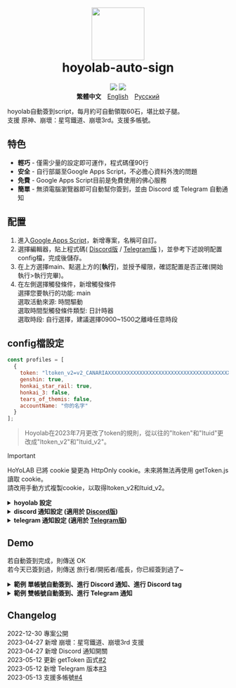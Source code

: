 <h1 style="text-align: center;">
    <img width="120" height="120" src="pic/logo.svg" alt=""><br>
    hoyolab-auto-sign
</h1>

<p style="text-align: center;">
    <img src="https://img.shields.io/github/license/canaria3406/hoyolab-auto-sign?style=flat-square">
    <img src="https://img.shields.io/github/stars/canaria3406/hoyolab-auto-sign?style=flat-square">
    <br><b>繁體中文</b>　<a href="/README.md">English</a>　<a href="/README_ru-ru.md">Русский</a>
</p>

hoyolab自動簽到script，每月約可自動領取60石，堪比蚊子腿。  
支援 原神、崩壞：星穹鐵道、崩壞3rd。支援多帳號。

## 特色
* **輕巧** - 僅需少量的設定即可運作，程式碼僅90行
* **安全** - 自行部屬至Google Apps Script，不必擔心資料外洩的問題
* **免費** - Google Apps Script目前是免費使用的佛心服務
* **簡單** - 無須電腦瀏覽器即可自動幫你簽到，並由 Discord 或 Telegram 自動通知

## 配置
1. 進入[Google Apps Script](https://script.google.com/home/start)，新增專案，名稱可自訂。
2. 選擇編輯器，貼上程式碼( [Discord版](https://github.com/canaria3406/hoyolab-auto-sign/blob/main/src/main-discord_zh-tw.gs) / [Telegram版](https://github.com/canaria3406/hoyolab-auto-sign/blob/main/src/main-telegram_zh-tw.gs) )，並參考下述說明配置config檔，完成後儲存。
3. 在上方選擇main、點選上方的[**執行**]，並授予權限，確認配置是否正確(開始執行>執行完畢)。
4. 在左側選擇觸發條件，新增觸發條件  
   選擇您要執行的功能: main  
   選取活動來源: 時間驅動  
   選取時間型觸發條件類型: 日計時器  
   選取時段: 自行選擇，建議選擇0900~1500之離峰任意時段

## config檔設定

```javascript
const profiles = [
  {
    token: "ltoken_v2=v2_CANARIAXXXXXXXXXXXXXXXXXXXXXXXXXXXXXXXXXXXXXXXXXXXXXXXXXXXXXXXXXXXXXXXXXXXXXXXXXXXXXXXXXXXXX3406; ltuid_v2=26XXXXX20;", 
    genshin: true,
    honkai_star_rail: true,
    honkai_3: false,
    tears_of_themis: false,
    accountName: "你的名字"
  }
];
```

> Hoyolab在2023年7月更改了token的規則，從以往的"ltoken"和"ltuid"更改成"ltoken_v2"和"ltuid_v2"。  

> [!IMPORTANT]
> HoYoLAB 已將 cookie 變更為 HttpOnly cookie。未來將無法再使用 getToken.js 讀取 cookie。  
> 請改用手動方式複製cookie，以取得ltoken_v2和ltuid_v2。  

<details>
<summary><b>hoyolab 設定</b></summary>

1. **token** - 請填入hoyolab簽到頁面的token

   進入[hoyolab簽到頁面](https://www.hoyolab.com/circles)後，按F12進入console，  
   ~~貼上以下程式碼後執行即可取得token，請注意token包含分號;，須一併複製並貼入"括號內"~~

   > HoYoLAB 已將 cookie 變更為 HttpOnly cookie。未來將無法再使用 getToken.js 讀取 cookie。  
   > 請改用手動方式複製cookie，以取得ltoken_v2和ltuid_v2。  

2. **genshin**

   是否要進行 **原神** 的自動簽到。若要進行自動簽到則為true，若不要請填入false。  
   若您沒有遊玩**原神**，或帳號未綁定uid，請填寫false。

3. **honkai_star_rail**

   是否要進行 **崩壞：星穹鐵道** 的自動簽到。若要進行自動簽到則為true，若不要請填入false。  
   若您沒有遊玩**崩壞：星穹鐵道**，或帳號未綁定uid，請填寫false。

4. **honkai_3**

   是否要進行 **崩壞3rd** 的自動簽到。若要進行自動簽到則為true，若不要請填入false。  
   若您沒有遊玩**崩壞3rd**，或帳號未綁定uid，請填寫false。

5. **accountName** - 請輸入你的暱稱

   請輸入你的Hoyolab暱稱或遊戲內暱稱，供通知使用。

</details>

<details>
<summary><b>discord 通知設定 (適用於 <a href="https://github.com/canaria3406/hoyolab-auto-sign/blob/main/src/main-discord_zh-tw.gs">Discord版</a>)</b></summary>

```javascript
const discord_notify = true
const myDiscordID = "20000080000000040"
const discordWebhook = "https://discord.com/api/webhooks/1050000000000000060/6aXXXXXXXXXXXXXXXXXXXXXXXXXXXXXXXXXXXXXXXXXXXXXXXXXXXXXXXXXXXXXXXXnB"
```

1. **discord_notify**

   是否要進行Discord的自動簽到通知。  
   若要進行自動簽到通知則為true，若不要請填入false。

2. **myDiscordID** - 請填入自己的 Discord ID

   如果希望在執行失敗時被tag，請填入自己的 Discord ID。  
   你的 Discord ID 看起來會像`23456789012345678`，複製ID並填入"括號內"即可。  
   Discord ID 取得方法可參考[此篇文章](https://www.tech-girlz.com/2022/02/discord-user-id-user-link.html)。  
   若您不希望被tag，請讓"括號內"保持空白。
   
3. **discordWebhook** - 請填入發送通知的伺服器頻道之 Discord Webhook

   Discord Webhook 建立方式可參考[此篇文章](https://help.tumblr.com/hc/zh-hk/articles/4421081082775-Discord-Webhook)。  
   當你建立 Discord Webhook 後，您會取得 Discord Webhook 網址，看起來會像`https://discord.com/api/webhooks/1234567890987654321/PekopekoPekopekoPekopeko06f810494a4dbf07b726924a5f60659f09edcaa1`。  
   複製 Webhook 網址 並填入"括號內"即可。

</details>

<details>
<summary><b>telegram 通知設定 (適用於 <a href="https://github.com/canaria3406/hoyolab-auto-sign/blob/main/src/main-telegram_zh-tw.gs">Telegram版</a>)</b></summary>

```javascript
const telegram_notify = true
const myTelegramID = "1XXXXXXX0"
const telegramBotToken = "6XXXXXXXXX:AAAAAAAAAAXXXXXXXXXX8888888888Peko"
```

1. **telegram_notify**

   是否要進行Telegram的自動簽到通知。若要進行自動簽到通知則為true，若不要請填入false。

2. **myTelegramID** - 請填入您的 Telegram ID.

   向 [@IDBot](https://t.me/myidbot) 傳送 `/getid` 指令以取得您的 Telegram ID，  
   你的 Telegram ID 看起來會像`123456780`，複製並填入"括號內"即可。

3. **telegramBotToken** - 請填入您的 Telegram Bot Token.

   向 [@BotFather](https://t.me/botfather) 傳送 `/newbot` 指令以建立新的 Telegram Bot。  
   當你建立 Telegram Bot 後，您會取得 Telegram Bot Token，看起來會像`110201543:AAHdqTcvCH1vGWJxfSeofSAs0K5PALDsaw`。  
   複製Token並填入"括號內"即可。  
   你可以參考[此篇文章](https://core.telegram.org/bots/features#botfather)以獲得更詳細的說明。

</details>

## Demo
若自動簽到完成，則傳送 OK  
若今天已簽到過，則傳送 旅行者/開拓者/艦長，你已經簽到過了~  

<details>
<summary><b>範例 單帳號自動簽到、進行 Discord 通知、進行 Discord tag</b></summary>
進行原神及星穹鐵道自動簽到、進行 Discord 通知、進行 Discord tag

```javascript
const profiles = [
  {
    token: "account_mid_v2=123xyzabcd_hi; account_id_v2=26XXXXX20; ltoken_v2=v2_CANARIAXXXXXXXXXXXXXXXXXXXXXXXXXXXXXXXXXXXXXXXXXXXXXXXXXXXXXXXXXXXXXXXXXXXXXXXXXXXXXXXXXXXXX3406; ltmid_v2=123xyzabcd_hi; ltuid_v2=26XXXXX20;",
    genshin: true,
    honkai_star_rail: true,
    honkai_3: false,
    tears_of_themis: false,
    accountName: "胡桃"
  }
];

const discord_notify = true
const myDiscordID = "240000800000300040"
const discordWebhook = "https://discord.com/api/webhooks/10xxxxxxxxxxxxxxx60/6aXXXXXXXXXXXXXXXXXXXXXXXXXXXXXXXXXXXXXXXXXXXXXXXXXXXXXXXXXXXXXXXXnB"
```
![image](https://github.com/canaria3406/hoyolab-auto-sign/blob/main/pic/Z02.png)

</details>

<details>
<summary><b>範例 雙帳號自動簽到、進行 Telegram 通知</b></summary>
以帳號A進行原神自動簽到、以帳號B進行崩壞3自動簽到、進行 Telegram 通知

```javascript
const profiles = [
  {
    token: "account_mid_v2=123xyzabcd_hi; account_id_v2=26XXXXX20; ltoken_v2=v2_CANARIAXXXXXXXXXXXXXXXXXXXXXXXXXXXXXXXXXXXXXXXXXXXXXXXXXXXXXXXXXXXXXXXXXXXXXXXXXXXXXXXXXXXXX3406; ltmid_v2=123xyzabcd_hi; ltuid_v2=26XXXXX20;", 
    genshin: true,
    honkai_star_rail: false,
    honkai_3: false,
    tears_of_themis: false,
    accountName: "帳號A"
  },
  {
    token: "account_mid_v2=456qwertyu_hi; account_id_v2=28XXXXX42; ltoken_v2=v2_GENSHINXXXXXXXXXXXXXXXXXXXXXXXXXXXXXXXXXXXXXXXXXXXXXXXXXXXXXXXXXXXXXXXXXXXXXXXXXXXXXXXXXXXXX5566; ltmid_v2=456qwertyu_hi; ltuid_v2=28XXXXX42;", 
    genshin: false,
    honkai_star_rail: false,
    honkai_3: true,
    tears_of_themis: false,
    accountName: "帳號B"
  }
];

const telegram_notify = true
const myTelegramID = "1XXXXXXX0"
const telegramBotToken = "6XXXXXXXXX:AAAAAAAAAAXXXXXXXXXX8888888888Peko"
```
![image](https://github.com/canaria3406/hoyolab-auto-sign/blob/main/pic/Z03.png)

</details>

## Changelog
2022-12-30 專案公開  
2023-04-27 新增 崩壞：星穹鐵道、崩壞3rd 支援  
2023-04-27 新增 Discord 通知開關  
2023-05-12 更新 getToken 函式[#2](https://github.com/canaria3406/hoyolab-auto-sign/pull/2)  
2023-05-12 新增 Telegram 版本[#3](https://github.com/canaria3406/hoyolab-auto-sign/pull/3)  
2023-05-13 支援多帳號[#4](https://github.com/canaria3406/hoyolab-auto-sign/pull/4)
